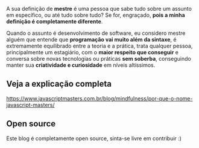 A sua definição de **mestre** é uma pessoa que sabe tudo sobre um assunto em específico, ou até tudo sobre tudo? Se for, engraçado, **pois a minha definição é completamente diferente**.

Quando o assunto é desenvolvimento de software, eu considero mestre alguém que entende que **programação vai muito além da sintaxe**, é extremamente equilibrado entre a teoria e a prática, trata qualquer pessoa, principalmente um estagiário, com o **maior respeito que conseguir** e conversa sobre novas tecnologias ou práticas **sem soberba**, conseguindo manter sua **criatividade e curiosidade** em níveis altíssimos.

## Veja a explicação completa
https://www.javascriptmasters.com.br/blog/mindfulness/por-que-o-nome-javascript-masters/

## Open source
Este blog é completamente open source, sinta-se livre em contribuir :)
